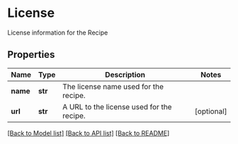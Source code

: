 # License

License information for the Recipe
## Properties
Name | Type | Description | Notes
------------ | ------------- | ------------- | -------------
**name** | **str** | The license name used for the recipe. | 
**url** | **str** | A URL to the license used for the recipe. | [optional] 

[[Back to Model list]](../README.md#documentation-for-models) [[Back to API list]](../README.md#documentation-for-api-endpoints) [[Back to README]](../README.md)


